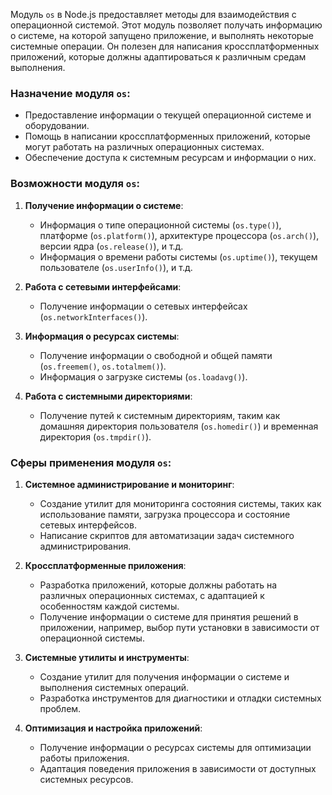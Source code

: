 Модуль `os` в Node.js предоставляет методы для взаимодействия с операционной системой. Этот модуль позволяет получать информацию о системе, на которой запущено приложение, и выполнять некоторые системные операции. Он полезен для написания кроссплатформенных приложений, которые должны адаптироваться к различным средам выполнения.

### Назначение модуля `os`:

- Предоставление информации о текущей операционной системе и оборудовании.
- Помощь в написании кроссплатформенных приложений, которые могут работать на различных операционных системах.
- Обеспечение доступа к системным ресурсам и информации о них.

### Возможности модуля `os`:

1. **Получение информации о системе**:
   - Информация о типе операционной системы (`os.type()`), платформе (`os.platform()`), архитектуре процессора (`os.arch()`), версии ядра (`os.release()`), и т.д.
   - Информация о времени работы системы (`os.uptime()`), текущем пользователе (`os.userInfo()`), и т.д.

2. **Работа с сетевыми интерфейсами**:
   - Получение информации о сетевых интерфейсах (`os.networkInterfaces()`).

3. **Информация о ресурсах системы**:
   - Получение информации о свободной и общей памяти (`os.freemem()`, `os.totalmem()`).
   - Информация о загрузке системы (`os.loadavg()`).

4. **Работа с системными директориями**:
   - Получение путей к системным директориям, таким как домашняя директория пользователя (`os.homedir()`) и временная директория (`os.tmpdir()`).

### Сферы применения модуля `os`:

1. **Системное администрирование и мониторинг**:
   - Создание утилит для мониторинга состояния системы, таких как использование памяти, загрузка процессора и состояние сетевых интерфейсов.
   - Написание скриптов для автоматизации задач системного администрирования.

2. **Кроссплатформенные приложения**:
   - Разработка приложений, которые должны работать на различных операционных системах, с адаптацией к особенностям каждой системы.
   - Получение информации о системе для принятия решений в приложении, например, выбор пути установки в зависимости от операционной системы.

3. **Системные утилиты и инструменты**:
   - Создание утилит для получения информации о системе и выполнения системных операций.
   - Разработка инструментов для диагностики и отладки системных проблем.

4. **Оптимизация и настройка приложений**:
   - Получение информации о ресурсах системы для оптимизации работы приложения.
   - Адаптация поведения приложения в зависимости от доступных системных ресурсов.
